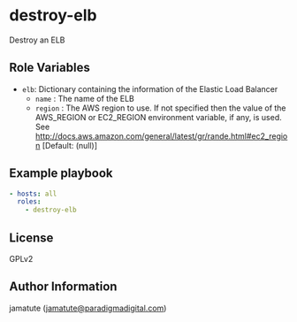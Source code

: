 # destroy-elb

Destroy an ELB

## Role Variables

* `elb`: Dictionary containing the information of the Elastic Load Balancer
  * `name`                    : The name of the ELB
  * `region`                  : The AWS region to use. If not specified then the value of the AWS_REGION or EC2_REGION environment variable, if any, is used. See http://docs.aws.amazon.com/general/latest/gr/rande.html#ec2_region [Default: (null)]

## Example playbook

```yaml
- hosts: all
  roles:
    - destroy-elb
```

## License

GPLv2

## Author Information
jamatute (jamatute@paradigmadigital.com)
